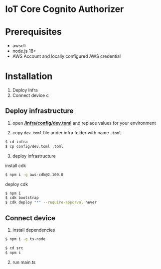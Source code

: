 # IoT Core Cognito Authorizer

# Prerequisites

- awscli
- node.js 18+
- AWS Account and locally configured AWS credential

# Installation

1. Deploy Infra
2. Connect device
   c

## Deploy infrastructure

1. open [**/infra/config/dev.toml**](infra/config/dev.toml) and replace values for your environment

2. copy `dev.toml` file under infra folder with name `.toml`

```bash
$ cd infra
$ cp config/dev.toml .toml
```

3. deploy infrastructure

install cdk

```bash
$ npm i -g aws-cdk@2.100.0
```

deploy cdk

```bash
$ npm i
$ cdk bootstrap
$ cdk deploy "*" --require-apporval never
```

## Connect device

1. install dependencies

```bash
$ npm i -g ts-node
```

```bash
$ cd src
$ npm i
```

2. run main.ts
